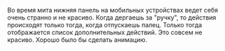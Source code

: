 Во время мита нижняя панель на мобильных устройствах ведет себя очень странно и не красиво. Когда дергаешь за "ручку", то действия происходят только тогда, когда отпускаешь палец. Только тогда отображается список дополнительных действий. Это совсем не красиво. Хорошо было бы сделать анимацию.